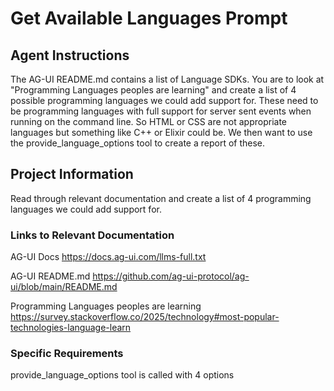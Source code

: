 # Get Available Languages Prompt

## Agent Instructions

The AG-UI README.md contains a list of Language SDKs. You are to look at "Programming Languages peoples are learning" and create a list of 4 possible programming languages we could add support for. These need to be programming languages with full support for server sent events when running on the command line. So HTML or CSS are not appropriate languages but something like C++ or Elixir could be. We then want to use the provide_language_options tool to create a report of these.

## Project Information
Read through relevant documentation and create a list of 4 programming languages we could add support for.

### Links to Relevant Documentation
AG-UI Docs
https://docs.ag-ui.com/llms-full.txt

AG-UI README.md
https://github.com/ag-ui-protocol/ag-ui/blob/main/README.md

Programming Languages peoples are learning
https://survey.stackoverflow.co/2025/technology#most-popular-technologies-language-learn

### Specific Requirements
provide_language_options tool is called with 4 options
